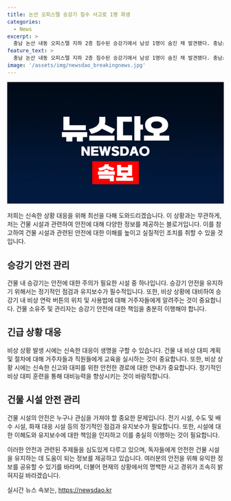 ```yaml
---
title: 논산 오피스텔 승강기 침수 사고로 1명 희생
categories:
  - News
excerpt: >
  충남 논산 내동 오피스텔 지하 2층 침수된 승강기에서 남성 1명이 숨진 채 발견됐다. 충남소방본부는 오전 2시52분께 승강기 안에 갇혔다는 신고를 받고 출동했지만 남성 시신을 수습했다. 소방본부는 지하에 물이 찼다는 신고 이후 엘리베이터에서 사람 소리가 들린다는 추가 신고를 접수했다고 전했다. 경찰은 현재 사고 경위를 조사 중이다.
feature_text: >
  충남 논산 내동 오피스텔 지하 2층 침수된 승강기에서 남성 1명이 숨진 채 발견됐다. 충남소방본부는 오전 2시52분께 승강기 안에 갇혔다는 신고를 받고 출동했지만 남성 시신을 수습했다. 소방본부는 지하에 물이 찼다는 신고 이후 엘리베이터에서 사람 소리가 들린다는 추가 신고를 접수했다고 전했다. 경찰은 현재 사고 경위를 조사 중이다.
image: '/assets/img/newsdao_breakingnews.jpg'
---
```


<p><img src="/assets/img/newsdao_breakingnews.jpg" alt="cryptoinkorea 속보" /></p>

<p>저희는 신속한 상황 대응을 위해 최선을 다해 도와드리겠습니다. 이 상황과는 무관하게, 저는 건물 시설과 관련하여 안전에 대해 다양한 정보를 제공하는 블로거입니다. 이를 참고하여 건물 시설과 관련된 안전에 대한 이해를 높이고 실질적인 조치를 취할 수 있을 것입니다.</p>

<h2 data-ke-size="size26">승강기 안전 관리</h2>

<p data-ke-size="size16">건물 내 승강기는 안전에 대한 주의가 필요한 시설 중 하나입니다. 승강기 안전을 유지하기 위해서는 정기적인 점검과 유지보수가 필수적입니다. 또한, 비상 상황에 대비하여 승강기 내 비상 연락 버튼의 위치 및 사용법에 대해 거주자들에게 알려주는 것이 중요합니다. 건물 소유주 및 관리자는 승강기 안전에 대한 책임을 충분히 이행해야 합니다.</p>

<h2 data-ke-size="size26">긴급 상황 대응</h2>

<p data-ke-size="size16">비상 상황 발생 시에는 신속한 대응이 생명을 구할 수 있습니다. 건물 내 비상 대피 계획 및 절차에 대해 거주자들과 직원들에게 교육을 실시하는 것이 중요합니다. 또한, 비상 상황 시에는 신속한 신고와 대피를 위한 안전한 경로에 대한 안내가 중요합니다. 정기적인 비상 대피 훈련을 통해 대비능력을 향상시키는 것이 바람직합니다.</p>

<h2 data-ke-size="size26">건물 시설 안전 관리</h2>

<p data-ke-size="size16">건물 시설의 안전은 누구나 관심을 가져야 할 중요한 문제입니다. 전기 시설, 수도 및 배수 시설, 화재 대응 시설 등의 정기적인 점검과 유지보수가 필요합니다. 또한, 시설에 대한 이해도와 유지보수에 대한 책임을 인지하고 이를 충실히 이행하는 것이 필요합니다.</p>

<p>이러한 안전과 관련된 주제들을 심도있게 다루고 있으며, 독자들에게 안전한 건물 시설을 유지하는 데 도움이 되는 정보를 제공하고 있습니다. 여러분의 안전을 위해 유익한 정보를 공유할 수 있기를 바라며, 더불어 현재의 상황에서의 명백한 사고 경위가 조속히 밝혀지길 바라겠습니다.</p>
실시간 뉴스 속보는, <a href="https://newsdao.kr" rel="dofollow">https://newsdao.kr</a>


